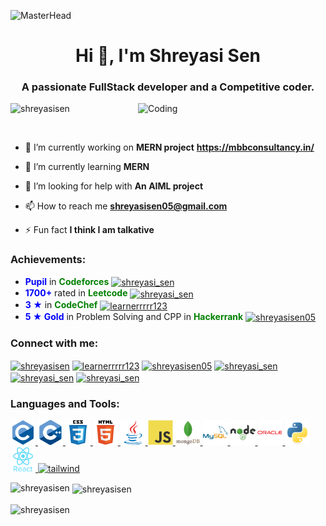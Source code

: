 ![MasterHead](https://media.dev.to/cdn-cgi/image/width=1000,height=420,fit=cover,gravity=auto,format=auto/https%3A%2F%2Fdev-to-uploads.s3.amazonaws.com%2Fuploads%2Farticles%2F1a5yyvhcgvhpw84eokpy.PNG)
<h1 align="center">Hi 👋, I'm Shreyasi Sen</h1>
<h3 align="center">A passionate FullStack developer and a Competitive coder.</h3>
<img align="right" alt="Coding" width="300" src="https://user-images.githubusercontent.com/59734313/157189039-c09b3e38-9f42-42c0-ab54-14f1574190a7.gif">

<p align="left"> <img src="https://komarev.com/ghpvc/?username=shreyasisen&label=Profile%20views&color=0e75b6&style=flat" alt="shreyasisen" /> </p>

<p align="left"> <a href="https://twitter.com/" target="blank"><img src="https://img.shields.io/twitter/follow/?logo=twitter&style=for-the-badge" alt="" /></a> </p>

- 🔭 I’m currently working on **MERN project** **https://mbbconsultancy.in/**

- 🌱 I’m currently learning **MERN**

- 🤝 I’m looking for help with **An AIML project**

- 📫 How to reach me **shreyasisen05@gmail.com**

- ⚡ Fun fact **I think I am talkative**

<h3 align="left">Achievements:</h3>
<p align="left">

- <b style="color:blue;">Pupil</b> in <b style="color:green;">Codeforces</b> <a href="https://codeforces.com/profile/shreyasi_sen" target="blank"><img align="center" src="https://raw.githubusercontent.com/rahuldkjain/github-profile-readme-generator/master/src/images/icons/Social/codeforces.svg" alt="shreyasi_sen" height="30" width="40" /></a><br>
- <b style="color:blue;">1700+</b> rated in <b style="color:green;">Leetcode</b> <a href="https://www.leetcode.com/shreyasi_sen" target="blank"><img align="center" src="https://raw.githubusercontent.com/rahuldkjain/github-profile-readme-generator/master/src/images/icons/Social/leet-code.svg" alt="shreyasi_sen" height="30" width="40" /></a><br>
- <b style="color:blue;">3 ★</b> in <b style="color:green;">CodeChef</b> <a href="https://www.codechef.com/users/shreyasisen05" target="blank"><img align="center" src="https://cdn.codechef.com/images/cc-logo.svg" alt="learnerrrrr123" height="60" width="60" /></a><br>
- <b style="color:blue;">5 ★ Gold</b> in Problem Solving and CPP in <b style="color:green;">Hackerrank</b> <a href="https://www.hackerrank.com/shreyasisen05" target="blank"><img align="center" src="https://raw.githubusercontent.com/rahuldkjain/github-profile-readme-generator/master/src/images/icons/Social/hackerrank.svg" alt="shreyasisen05" height="50" width="50" /></a>
</p>

<h3 align="left">Connect with me:</h3>
<p align="left">
<a href="https://linkedin.com/in/shreyasisen" target="blank"><img align="center" src="https://raw.githubusercontent.com/rahuldkjain/github-profile-readme-generator/master/src/images/icons/Social/linked-in-alt.svg" alt="shreyasisen" height="30" width="40" /></a>
<a href="https://www.codechef.com/users/shreyasisen05" target="blank"><img align="center" src="https://cdn.codechef.com/images/cc-logo.svg" alt="learnerrrrr123" height="60" width="60" /></a>
<a href="https://www.hackerrank.com/shreyasisen05" target="blank"><img align="center" src="https://raw.githubusercontent.com/rahuldkjain/github-profile-readme-generator/master/src/images/icons/Social/hackerrank.svg" alt="shreyasisen05" height="50" width="50" /></a>
<a href="https://codeforces.com/profile/shreyasi_sen" target="blank"><img align="center" src="https://raw.githubusercontent.com/rahuldkjain/github-profile-readme-generator/master/src/images/icons/Social/codeforces.svg" alt="shreyasi_sen" height="30" width="40" /></a>
<a href="https://www.leetcode.com/shreyasi_sen" target="blank"><img align="center" src="https://raw.githubusercontent.com/rahuldkjain/github-profile-readme-generator/master/src/images/icons/Social/leet-code.svg" alt="shreyasi_sen" height="30" width="40" /></a>
<a href="https://auth.geeksforgeeks.org/user/shreyasi_sen" target="blank"><img align="center" src="https://raw.githubusercontent.com/rahuldkjain/github-profile-readme-generator/master/src/images/icons/Social/geeks-for-geeks.svg" alt="shreyasi_sen" height="30" width="40" /></a>
</p>

<h3 align="left">Languages and Tools:</h3>
<p align="left"> <a href="https://www.cprogramming.com/" target="_blank" rel="noreferrer"> <img src="https://raw.githubusercontent.com/devicons/devicon/master/icons/c/c-original.svg" alt="c" width="40" height="40"/> </a>  <a href="https://www.w3schools.com/cpp/" target="_blank" rel="noreferrer"> <img src="https://raw.githubusercontent.com/devicons/devicon/master/icons/cplusplus/cplusplus-original.svg" alt="cplusplus" width="40" height="40"/> </a>  <a href="https://www.w3schools.com/css/" target="_blank" rel="noreferrer"> <img src="https://raw.githubusercontent.com/devicons/devicon/master/icons/css3/css3-original-wordmark.svg" alt="css3" width="40" height="40"/> </a>  <a href="https://www.w3.org/html/" target="_blank" rel="noreferrer"> <img src="https://raw.githubusercontent.com/devicons/devicon/master/icons/html5/html5-original-wordmark.svg" alt="html5" width="40" height="40"/> </a>  <a href="https://www.java.com" target="_blank" rel="noreferrer"> <img src="https://raw.githubusercontent.com/devicons/devicon/master/icons/java/java-original.svg" alt="java" width="40" height="40"/> </a>  <a href="https://developer.mozilla.org/en-US/docs/Web/JavaScript" target="_blank" rel="noreferrer"> <img src="https://raw.githubusercontent.com/devicons/devicon/master/icons/javascript/javascript-original.svg" alt="javascript" width="40" height="40"/> </a>  <a href="https://www.mongodb.com/" target="_blank" rel="noreferrer"> <img src="https://raw.githubusercontent.com/devicons/devicon/master/icons/mongodb/mongodb-original-wordmark.svg" alt="mongodb" width="40" height="40"/> </a>  <a href="https://www.mysql.com/" target="_blank" rel="noreferrer"> <img src="https://raw.githubusercontent.com/devicons/devicon/master/icons/mysql/mysql-original-wordmark.svg" alt="mysql" width="40" height="40"/> </a>  <a href="https://nodejs.org" target="_blank" rel="noreferrer"> <img src="https://raw.githubusercontent.com/devicons/devicon/master/icons/nodejs/nodejs-original-wordmark.svg" alt="nodejs" width="40" height="40"/> </a>  <a href="https://www.oracle.com/" target="_blank" rel="noreferrer"> <img src="https://raw.githubusercontent.com/devicons/devicon/master/icons/oracle/oracle-original.svg" alt="oracle" width="40" height="40"/> </a>  <a href="https://www.python.org" target="_blank" rel="noreferrer"> <img src="https://raw.githubusercontent.com/devicons/devicon/master/icons/python/python-original.svg" alt="python" width="40" height="40"/> </a>  <a href="https://reactjs.org/" target="_blank" rel="noreferrer"> <img src="https://raw.githubusercontent.com/devicons/devicon/master/icons/react/react-original-wordmark.svg" alt="react" width="40" height="40"/> </a>  <a href="https://tailwindcss.com/" target="_blank" rel="noreferrer"> <img src="https://www.vectorlogo.zone/logos/tailwindcss/tailwindcss-icon.svg" alt="tailwind" width="40" height="40"/> </a> </p>

<p><img align="left" src="https://github-readme-stats.vercel.app/api/top-langs?username=shreyasisen&show_icons=true&locale=en&layout=compact" alt="shreyasisen" /></p>

<p>&nbsp;<img align="center" src="https://github-readme-stats.vercel.app/api?username=shreyasisen&show_icons=true&locale=en" alt="shreyasisen" /></p>

<p><img align="center" src="https://github-readme-streak-stats.herokuapp.com/?user=shreyasisen&" alt="shreyasisen" /></p>
